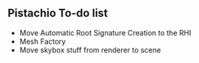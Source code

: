 ## Pistachio To-do list
- Move Automatic Root Signature Creation to the RHI
- Mesh Factory
- Move skybox stuff from renderer to scene
